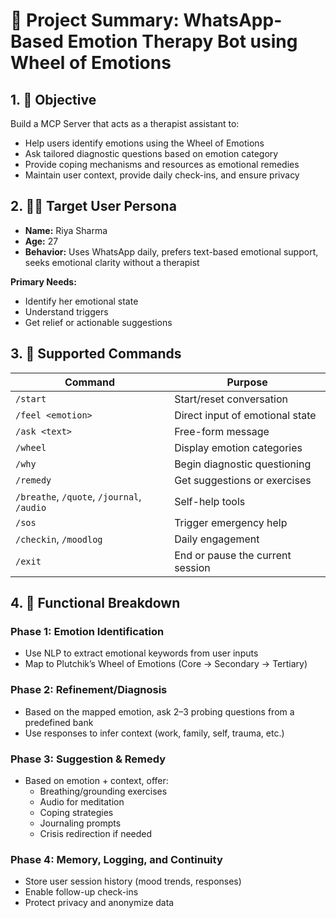# 📄 Project Summary: WhatsApp-Based Emotion Therapy Bot using Wheel of Emotions

## 1. 🎯 Objective

Build a MCP Server that acts as a therapist assistant to:

- Help users identify emotions using the Wheel of Emotions
- Ask tailored diagnostic questions based on emotion category
- Provide coping mechanisms and resources as emotional remedies
- Maintain user context, provide daily check-ins, and ensure privacy

## 2. 🧑‍💼 Target User Persona

- **Name:** Riya Sharma  
- **Age:** 27  
- **Behavior:** Uses WhatsApp daily, prefers text-based emotional support, seeks emotional clarity without a therapist

**Primary Needs:**
- Identify her emotional state
- Understand triggers
- Get relief or actionable suggestions

## 3. 💬 Supported Commands

| Command                | Purpose                          |
|------------------------|----------------------------------|
| `/start`               | Start/reset conversation         |
| `/feel <emotion>`      | Direct input of emotional state  |
| `/ask <text>`          | Free-form message                |
| `/wheel`               | Display emotion categories       |
| `/why`                 | Begin diagnostic questioning     |
| `/remedy`              | Get suggestions or exercises     |
| `/breathe`, `/quote`, `/journal`, `/audio` | Self-help tools |
| `/sos`                 | Trigger emergency help           |
| `/checkin`, `/moodlog` | Daily engagement                 |
| `/exit`                | End or pause the current session |

## 4. 🧠 Functional Breakdown

### Phase 1: Emotion Identification

- Use NLP to extract emotional keywords from user inputs
- Map to Plutchik’s Wheel of Emotions (Core → Secondary → Tertiary)

### Phase 2: Refinement/Diagnosis

- Based on the mapped emotion, ask 2–3 probing questions from a predefined bank
- Use responses to infer context (work, family, self, trauma, etc.)

### Phase 3: Suggestion & Remedy

- Based on emotion + context, offer:
    - Breathing/grounding exercises
    - Audio for meditation
    - Coping strategies
    - Journaling prompts
    - Crisis redirection if needed

### Phase 4: Memory, Logging, and Continuity

- Store user session history (mood trends, responses)
- Enable follow-up check-ins
- Protect privacy and anonymize data
